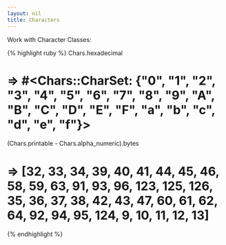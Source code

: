 ```yaml
---
layout: nil
title: Characters
---
```


Work with Character Classes:

{% highlight ruby %}
Chars.hexadecimal
# => #<Chars::CharSet: {"0", "1", "2", "3", "4", "5", "6", "7", "8", "9", "A", "B", "C", "D", "E", "F", "a", "b", "c", "d", "e", "f"}>

(Chars.printable - Chars.alpha_numeric).bytes
# => [32, 33, 34, 39, 40, 41, 44, 45, 46, 58, 59, 63, 91, 93, 96, 123, 125, 126, 35, 36, 37, 38, 42, 43, 47, 60, 61, 62, 64, 92, 94, 95, 124, 9, 10, 11, 12, 13]
{% endhighlight %}
